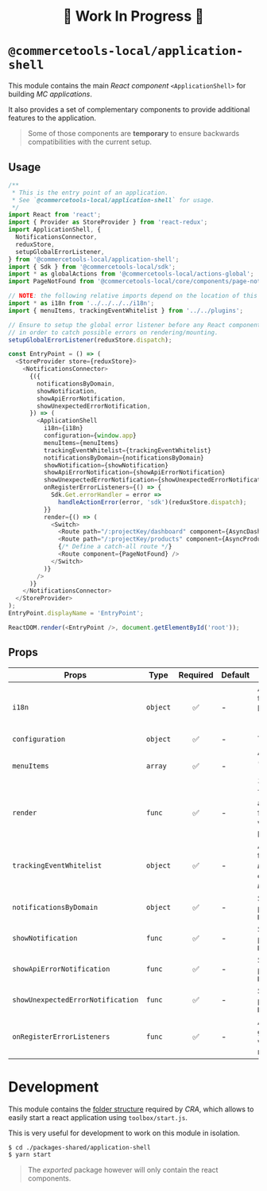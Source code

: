 <h1><p align="center">🚧 Work In Progress 🚧</p></h1>

# `@commercetools-local/application-shell`

This module contains the main _React component_ `<ApplicationShell>` for
building _MC applications_.

It also provides a set of complementary components to provide additional
features to the application.

> Some of those components are **temporary** to ensure backwards compatibilities
> with the current setup.

## Usage

```js
/**
 * This is the entry point of an application.
 * See `@commercetools-local/application-shell` for usage.
 */
import React from 'react';
import { Provider as StoreProvider } from 'react-redux';
import ApplicationShell, {
  NotificationsConnector,
  reduxStore,
  setupGlobalErrorListener,
} from '@commercetools-local/application-shell';
import { Sdk } from '@commercetools-local/sdk';
import * as globalActions from '@commercetools-local/actions-global';
import PageNotFound from '@commercetools-local/core/components/page-not-found';

// NOTE: the following relative imports depend on the location of this file.
import * as i18n from '../../../../i18n';
import { menuItems, trackingEventWhitelist } from '../../plugins';

// Ensure to setup the global error listener before any React component renders
// in order to catch possible errors on rendering/mounting.
setupGlobalErrorListener(reduxStore.dispatch);

const EntryPoint = () => (
  <StoreProvider store={reduxStore}>
    <NotificationsConnector>
      {({
        notificationsByDomain,
        showNotification,
        showApiErrorNotification,
        showUnexpectedErrorNotification,
      }) => (
        <ApplicationShell
          i18n={i18n}
          configuration={window.app}
          menuItems={menuItems}
          trackingEventWhitelist={trackingEventWhitelist}
          notificationsByDomain={notificationsByDomain}
          showNotification={showNotification}
          showApiErrorNotification={showApiErrorNotification}
          showUnexpectedErrorNotification={showUnexpectedErrorNotification}
          onRegisterErrorListeners={() => {
            Sdk.Get.errorHandler = error =>
              handleActionError(error, 'sdk')(reduxStore.dispatch);
          }}
          render={() => (
            <Switch>
              <Route path="/:projectKey/dashboard" component={AsyncDashboard} />
              <Route path="/:projectKey/products" component={AsyncProducts} />
              {/* Define a catch-all route */}
              <Route component={PageNotFound} />
            </Switch>
          )}
        />
      )}
    </NotificationsConnector>
  </StoreProvider>
);
EntryPoint.displayName = 'EntryPoint';

ReactDOM.render(<EntryPoint />, document.getElementById('root'));
```

## Props

| Props                             | Type     | Required | Default | Description                                                                                                                                   |
| --------------------------------- | -------- | :------: | ------- | --------------------------------------------------------------------------------------------------------------------------------------------- |
| `i18n`                            | `object` |    ✅    | -       | An object containing all the translated messages per locale (`{ "en": { "Welcome": "Welcome" }, "de": { "Welcome": "Wilkommen" }}`).          |
| `configuration`                   | `object` |    ✅    | -       | The current `window.app`.                                                                                                                     |
| `menuItems`                       | `array`  |    ✅    | -       | A list of menu item definitions (see `./src/example/fixtures/menu-items.js`).                                                                 |
| `render`                          | `func`   |    ✅    | -       | The function to render the application specific part. This function is executed only when the application specific part needs to be rendered. |
| `trackingEventWhitelist`          | `object` |    ✅    | -       | An object containing a map of tracking events (_this mapping is required for backwards compatibility, it might be removed in the future_)     |
| `notificationsByDomain`           | `object` |    ✅    | -       | Simply proxy the prop provided by `NotificationsConnector`                                                                                    |
| `showNotification`                | `func`   |    ✅    | -       | Simply proxy the prop provided by `NotificationsConnector`                                                                                    |
| `showApiErrorNotification`        | `func`   |    ✅    | -       | Simply proxy the prop provided by `NotificationsConnector`                                                                                    |
| `showUnexpectedErrorNotification` | `func`   |    ✅    | -       | Simply proxy the prop provided by `NotificationsConnector`                                                                                    |
| `onRegisterErrorListeners`        | `func`   |    ✅    | -       | A callback function to setup global event listeners, called when the `ApplicationShell` is mounted                                            |

# Development

This module contains the
[folder structure](https://github.com/facebookincubator/create-react-app/blob/master/packages/react-scripts/template/README.md#folder-structure)
required by _CRA_, which allows to easily start a react application using `toolbox/start.js`.

This is very useful for development to work on this module in isolation.

```bash
$ cd ./packages-shared/application-shell
$ yarn start
```

> The _exported_ package however will only contain the react components.
